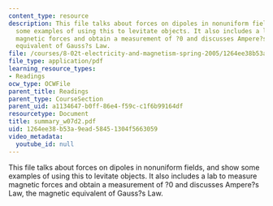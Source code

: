 ```yaml
---
content_type: resource
description: This file talks about forces on dipoles in nonuniform fields, and show
  some examples of using this to levitate objects. It also includes a lab to measure
  magnetic forces and obtain a measurement of ?0 and discusses Ampere?s Law, the magnetic
  equivalent of Gauss?s Law.
file: /courses/8-02t-electricity-and-magnetism-spring-2005/1264ee38b53a9ead58451304f5663059_summary_w07d2.pdf
file_type: application/pdf
learning_resource_types:
- Readings
ocw_type: OCWFile
parent_title: Readings
parent_type: CourseSection
parent_uid: a1134647-b0ff-86e4-f59c-c1f6b99164df
resourcetype: Document
title: summary_w07d2.pdf
uid: 1264ee38-b53a-9ead-5845-1304f5663059
video_metadata:
  youtube_id: null
---
```

This file talks about forces on dipoles in nonuniform fields, and show some examples of using this to levitate objects. It also includes a lab to measure magnetic forces and obtain a measurement of ?0 and discusses Ampere?s Law, the magnetic equivalent of Gauss?s Law.

